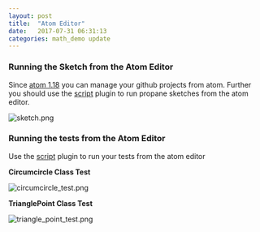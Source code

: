 ```yaml
---
layout: post
title:  "Atom Editor"
date:   2017-07-31 06:31:13
categories: math_demo update
---
```


### Running the Sketch from the Atom Editor ###

Since [atom 1.18][blog] you can manage your github projects from atom. Further you should use the [script][script] plugin to run propane sketches from the atom editor.

![sketch.png]({{site.github.url}}/assets/sketch.png)

### Running the tests from the Atom Editor ###

Use the [script][script] plugin to run your tests from the atom editor

__Circumcircle Class Test__

![circumcircle_test.png]({{site.github.url}}/assets/circumcircle_test.png)

__TrianglePoint Class Test__

![triangle_point_test.png]({{site.github.url}}/assets/triangle_point_test.png)

[blog]:http://blog.atom.io/2017/06/13/atom-1-18.html

[script]:https://atom.io/packages/script
